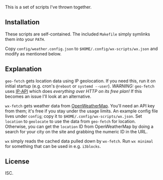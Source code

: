 This is a set of scripts I've thrown together.

Installation
---

These scripts are self-contained.  The included `Makefile` simply
symlinks them into your `PATH`.

Copy `config/weather.config.json` to `$HOME/.config/wx-scripts/wx.json`
and modify as mentioned below.

Explanation
---

`geo-fetch` gets location data using IP geolocation.  If you need
this, run it on initial startup (e.g. cron's `@reboot` or `systemd
--user`).  *WARNING:* `geo-fetch` uses [IP-API](https://ip-api.com/)
which does *everything over HTTP on its free plan!* If this becomes an
issue I'll look at an alternative.

`wx-fetch` gets weather data from
[OpenWeatherMap](https://openweathermap.org/).  You'll need an API key
from them; it's free if you stay under the usage limits.  An example
config file lives under `config`; copy it to
`$HOME/.config/wx-scripts/wx.json`.  Set `location` to `geolocate` to
use the data from `geo-fetch` for location. Otherwise, you can get the
`location` ID from OpenWeatherMap by doing a search for your city on
the site and grabbing the numeric ID in the URL.

`wx` simply reads the cached data pulled down by `wx-fetch`.  Run
`wx minimal` for something that can be used in e.g. `i3blocks`.

License
---

ISC.
